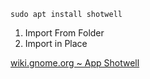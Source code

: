     sudo apt install shotwell

1. Import From Folder
1. Import in Place

[wiki.gnome.org ~ App Shotwell](https://wiki.gnome.org/Apps/Shotwell)
